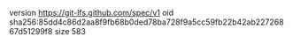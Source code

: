 version https://git-lfs.github.com/spec/v1
oid sha256:85dd4c86d2aa8f9fb68b0ded78ba728f9a5cc59fb22b42ab22726867d51299f8
size 583
